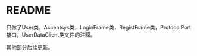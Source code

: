 # README

只做了User类，Ascentsys类，LoginFrame类，RegistFrame类，ProtocolPort接口，UserDataClient类文件的注释。

其他部分后续更新。

